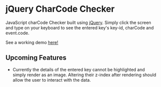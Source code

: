 # jQuery CharCode Checker

JavaScript charCode Checker built using [jQuery](https://jquery.com/). 
Simply click the screen and type on your keyboard to see the entered key's key-id, charCode and event.code.

See a working demo [here!](https://codepen.io/nootuff/full/qBbwQRp)

## Upcoming Features
* Currently the details of the entered key cannot be highlighted and simply render as an image. Altering their z-index after rendering should allow the user to interact with the data.
